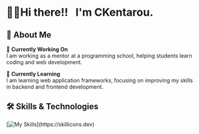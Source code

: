 # 👋🏾Hi there!!&nbsp;&nbsp; I'm CKentarou.

## 🚀 **About Me**
🔭 **Currently Working On**  
I am working as a mentor at a programming school, helping students learn coding and web development.  

🌱 **Currently Learning**  
I am learning web application frameworks, focusing on improving my skills in backend and frontend development.  

## 🛠 **Skills & Technologies**  
[![My Skills](https://skillicons.dev/icons?i=java,spring,python,ruby,rails,html,css,js,mysql,aws,)](https://skillicons.dev)